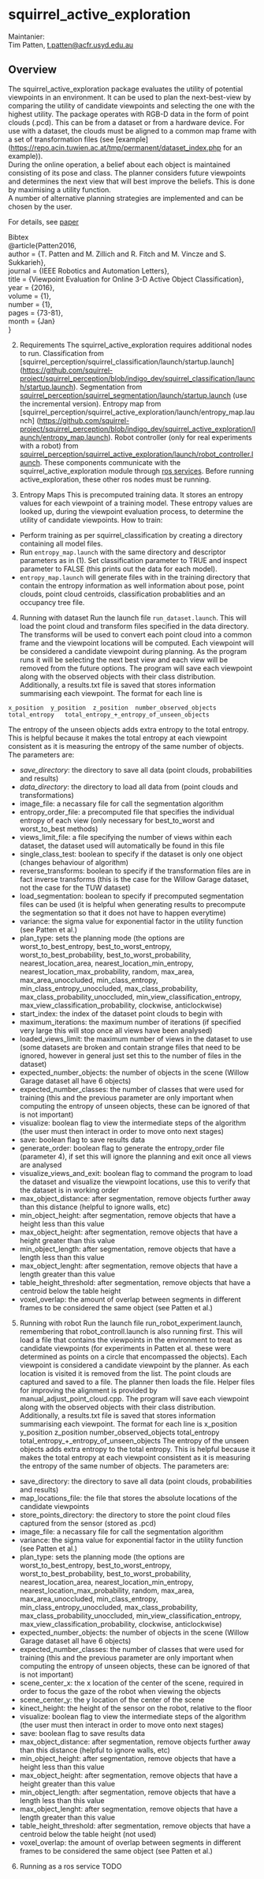 squirrel_active_exploration
===========================

Maintanier: <br />
Tim Patten, t.patten@acfr.usyd.edu.au

## Overview

The squirrel_active_exploration package evaluates the utility of potential viewpoints in an environment. It can be used to plan the next-best-view by comparing the utility of candidate viewpoints and selecting the one with the highest utility. The package operates with RGB-D data in the form of point clouds (.pcd). This can be from a dataset or from a hardware device. For use with a dataset, the clouds must be aligned to a common map frame with a set of transformation files (see [example](https://repo.acin.tuwien.ac.at/tmp/permanent/dataset_index.php for an example)). <br />
During the online operation, a belief about each object is maintained consisting of its pose and class. The planner considers future viewpoints and determines the next view that will best improve the beliefs. This is done by maximising a utility function. <br />
A number of alternative planning strategies are implemented and can be chosen by the user.

For details, see [paper](http://ieeexplore.ieee.org/xpl/articleDetails.jsp?arnumber=7349156&filter%3DAND%28p_IS_Number%3A7163696%29)

Bibtex <br />
@article{Patten2016, <br />
    author = {T. Patten and M. Zillich and R. Fitch and M. Vincze and S. Sukkarieh}, <br />
    journal = {IEEE Robotics and Automation Letters}, <br />
    title = {Viewpoint Evaluation for Online 3-D Active Object Classification}, <br />
    year = {2016}, <br />
    volume = {1}, <br />
    number = {1}, <br />
    pages = {73-81}, <br />
    month = {Jan} <br />
}

2. Requirements
The squirrel_active_exploration requires additional nodes to run.
Classification from [squirrel_perception/squirrel_classification/launch/startup.launch] (https://github.com/squirrel-project/squirrel_perception/blob/indigo_dev/squirrel_classification/launch/startup.launch).
Segmentation from [squirrel_perception/squirrel_segmentation/launch/startup.launch](https://github.com/squirrel-project/squirrel_perception/tree/indigo_dev/squirrel_segmentation/launch) (use the incremental version).
Entropy map from [squirrel_perception/squirrel_active_exploration/launch/entropy_map.launch] (https://github.com/squirrel-project/squirrel_perception/blob/indigo_dev/squirrel_active_exploration/launch/entropy_map.launch).
Robot controller (only for real experiments with a robot) from [squirrel_perception/squirrel_active_exploration/launch/robot_controller.launch](https://github.com/squirrel-project/squirrel_perception/blob/indigo_dev/squirrel_active_exploration/launch/robot_controller.launch).
These components communicate with the squirrel_active_exploration module through [ros services](http://wiki.ros.org/Services).
Before running active_exploration, these other ros nodes must be running.

3. Entropy Maps
This is precomputed training data. It stores an entropy values for each viewpoint of a training model. These entropy values are
looked up, during the viewpoint evaluation process, to determine the utility of candidate viewpoints.
How to train:
  * Perform training as per squirrel_classification by creating a directory containing all model files.
  * Run `entropy_map.launch` with the same directory and descriptor parameters as in (1). Set classification parameter to TRUE
and inspect parameter to FALSE (this prints out the data for each model).
  * `entropy_map.launch` will generate files with in the training directory that contain the entropy information as well information
about pose, point clouds, point cloud centroids, classification probablities and an occupancy tree file.

4. Running with dataset
Run the launch file `run_dataset.launch`.
This will load the point cloud and transform files specified in the data directory. The transforms will be used to convert each point cloud
into a common frame and the viewpoint locations will be computed. Each viewpoint will be considered a candidate viewpoint during planning.
As the program runs it will be selecting the next best view and each view will be removed from the future options.
The program will save each viewpoint along with the observed objects with their class distribution. Additionally, a results.txt file
is saved that stores information summarising each viewpoint. The format for each line is
```
x_position	y_position	z_position	number_observed_objects	total_entropy	total_entropy_+_entropy_of_unseen_objects
```
The entropy of the unseen objects adds extra entropy to the total entropy. This is helpful because it makes the total entropy at each
viewpoint consistent as it is measuring the entropy of the same number of objects.
The parameters are:
  * *save_directory*: the directory to save all data (point clouds, probabilities and results)
  * *data_directory*: the directory to load all data from (point clouds and transformations)
  * image_file: a necassary file for call the segmentation algorithm
  * entropy_order_file: a precomputed file that specifies the individual entropy of each view (only necessary for best_to_worst and
worst_to_best methods)
  * views_limit_file: a file specifying the number of views within each dataset, the dataset used will automatically be found in this file
  * single_class_test: boolean to specify if the dataset is only one object (changes behaviour of algorithm)
  * reverse_transforms: boolean to specify if the transformation files are in fact inverse transforms (this is the case for the 
Willow Garage dataset, not the case for the TUW dataset)
  * load_segmentation: boolean to specify if precomputed segmentation files can be used (it is helpful when generating results to
precompute the segmentation so that it does not have to happen everytime)
  * variance: the sigma value for exponential factor in the utility function (see Patten et al.)
  * plan_type: sets the planning mode (the options are worst_to_best_entropy, best_to_worst_entropy, worst_to_best_probability,
best_to_worst_probability, nearest_location_area, nearest_location_min_entropy, nearest_location_max_probability, random, max_area,
max_area_unoccluded, min_class_entropy, min_class_entropy_unoccluded, max_class_probability, max_class_probability_unoccluded,
min_view_classification_entropy, max_view_classification_probability, clockwise, anticlockwise)
  * start_index: the index of the dataset point clouds to begin with
  * maximum_iterations: the maximum number of iterations (if specified very large this will stop once all views have been analysed)
  * loaded_views_limit: the maximum number of views in the dataset to use (some datasets are broken and contain strange files that need
to be ignored, however in general just set this to the number of files in the dataset)
  * expected_number_objects: the number of objects in the scene (Willow Garage dataset all have 6 objects)
  * expected_number_classes: the number of classes that were used for training (this and the previous parameter are only important when
computing the entropy of unseen objects, these can be ignored of that is not important)
  * visualize: boolean flag to view the intermediate steps of the algorithm (the user must then interact in order to move onto next stages)
  * save: boolean flag to save results data
  * generate_order: boolean flag to generate the entropy_order file (parameter 4), if set this will ignore the planning and exit once all
views are analysed
  * visualize_views_and_exit: boolean flag to command the program to load the dataset and visualize the viewpoint locations, use this to
verify that the dataset is in working order
  * max_object_distance: after segmentation, remove objects further away than this distance (helpful to ignore walls, etc)
  * min_object_height: after segmentation, remove objects that have a height less than this value
  * max_object_height: after segmentation, remove objects that have a height greater than this value
  * min_object_length: after segmentation, remove objects that have a length less than this value
  * max_object_lenght: after segmentation, remove objects that have a length greater than this value
  * table_height_threshold: after segmentation, remove objects that have a centroid below the table height
  * voxel_overlap: the amount of overlap between segments in different frames to be considered the same object (see Patten et al.)

5. Running with robot
Run the launch file run_robot_experiment.launch, remembering that robot_controll.launch is also running first.
This will load a file that contains the viewpoints in the environment to treat as candidate viewpoints (for experiments in
Patten et al. these were determined as points on a circle that encompassed the objects). Each viewpoint is considered
a candidate viewpoint by the planner. As each location is visited it is removed from the list. The point clouds are captured and saved
to a file. The planner then loads the file. Helper files for improving the alignment is provided by manual_adjust_point_cloud.cpp.
The program will save each viewpoint along with the observed objects with their class distribution. Additionally, a results.txt file
is saved that stores information summarising each viewpoint. The format for each line is
x_position	y_position	z_position	number_observed_objects	total_entropy	total_entropy_+_entropy_of_unseen_objects
The entropy of the unseen objects adds extra entropy to the total entropy. This is helpful because it makes the total entropy at each
viewpoint consistent as it is measuring the entropy of the same number of objects.
The parameters are:
  * save_directory: the directory to save all data (point clouds, probabilities and results)
  * map_locations_file: the file that stores the absolute locations of the candidate viewpoints
  * store_points_directory: the directory to store the point cloud files captured from the sensor (stored as .pcd)
  * image_file: a necassary file for call the segmentation algorithm
  * variance: the sigma value for exponential factor in the utility function (see Patten et al.)
  * plan_type: sets the planning mode (the options are worst_to_best_entropy, best_to_worst_entropy, worst_to_best_probability,
best_to_worst_probability, nearest_location_area, nearest_location_min_entropy, nearest_location_max_probability, random, max_area,
max_area_unoccluded, min_class_entropy, min_class_entropy_unoccluded, max_class_probability, max_class_probability_unoccluded,
min_view_classification_entropy, max_view_classification_probability, clockwise, anticlockwise)
  * expected_number_objects: the number of objects in the scene (Willow Garage dataset all have 6 objects)
  * expected_number_classes: the number of classes that were used for training (this and the previous parameter are only important when
computing the entropy of unseen objects, these can be ignored of that is not important)
  * scene_center_x: the x location of the center of the scene, required in order to focus the gaze of the robot when viewing the objects
  * scene_center_y: the y location of the center of the scene
  * kinect_height: the height of the sensor on the robot, relative to the floor
  * visualize: boolean flag to view the intermediate steps of the algorithm (the user must then interact in order to move onto next stages)
  * save: boolean flag to save results data
  * max_object_distance: after segmentation, remove objects further away than this distance (helpful to ignore walls, etc)
  * min_object_height: after segmentation, remove objects that have a height less than this value
  * max_object_height: after segmentation, remove objects that have a height greater than this value
  * min_object_length: after segmentation, remove objects that have a length less than this value
  * max_object_lenght: after segmentation, remove objects that have a length greater than this value
  * table_height_threshold: after segmentation, remove objects that have a centroid below the table height (not used)
  * voxel_overlap: the amount of overlap between segments in different frames to be considered the same object (see Patten et al.)

6. Running as a ros service
TODO
